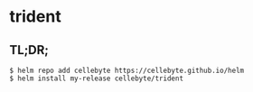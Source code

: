 # trident

## TL;DR;

```console
$ helm repo add cellebyte https://cellebyte.github.io/helm
$ helm install my-release cellebyte/trident
```
